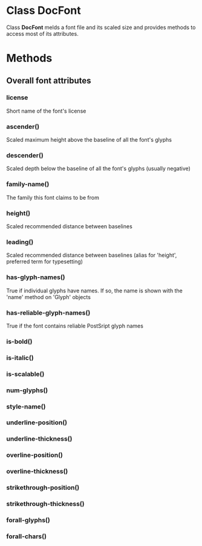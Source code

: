 Class DocFont
=============

Class **DocFont** melds a font file and its scaled size and provides methods to access most of its attributes.

Methods
=======

Overall font attributes 
------------------------

### license

Short name of the font's license

### ascender()

Scaled maximum height above the baseline of all the font's glyphs

### descender()

Scaled depth below the baseline of all the font's glyphs (usually negative)

### family-name()

The family this font claims to be from

### height()

Scaled recommended distance between baselines

### leading()

Scaled recommended distance between baselines (alias for 'height', preferred term for typesetting)

### has-glyph-names()

True if individual glyphs have names. If so, the name is shown with the 'name' method on 'Glyph' objects

### has-reliable-glyph-names()

True if the font contains reliable PostSript glyph names

### is-bold()

### is-italic()

### is-scalable()

### num-glyphs() 

### style-name()

### underline-position()

### underline-thickness()

### overline-position()

### overline-thickness()

### strikethrough-position()

### strikethrough-thickness()

### forall-glyphs()

### forall-chars()

